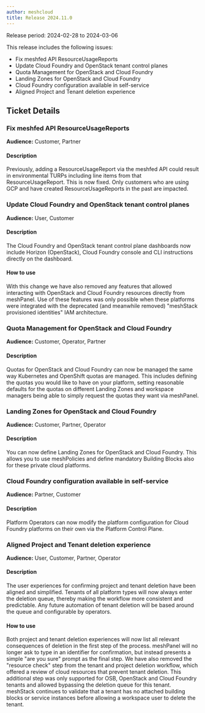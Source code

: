 ```yaml
---
author: meshcloud
title: Release 2024.11.0
---
```


Release period: 2024-02-28 to 2024-03-06

This release includes the following issues:
* Fix meshfed API ResourceUsageReports
* Update Cloud Foundry and OpenStack tenant control planes
* Quota Management for OpenStack and Cloud Foundry
* Landing Zones for OpenStack and Cloud Foundry
* Cloud Foundry configuration available in self-service
* Aligned Project and Tenant deletion experience
<!--truncate-->

## Ticket Details
### Fix meshfed API ResourceUsageReports
**Audience:** Customer, Partner


#### Description
Previously, adding a ResourceUsageReport via the meshfed API could result in
environmental TURPs including line items from that ResourceUsageReport. This
is now fixed. Only customers who are using GCP and have created
ResourceUsageReports in the past are impacted.

### Update Cloud Foundry and OpenStack tenant control planes
**Audience:** User, Customer


#### Description
The Cloud Foundry and OpenStack tenant control plane dashboards now include
Horizon (OpenStack), Cloud Foundry console and CLI instructions directly on the dashboard.

#### How to use
With this change we have also removed any features that allowed interacting
with OpenStack and Cloud Foundry resources directly from meshPanel. Use of these features
was only possible when these platforms were integrated with the deprecated (and meanwhile removed)
"meshStack provisioned identities" IAM architecture.

### Quota Management for OpenStack and Cloud Foundry
**Audience:** Customer, Operator, Partner


#### Description
Quotas for OpenStack and Cloud Foundry can now be managed the same way Kubernetes and OpenShift
quotas are managed. This includes defining the quotas you would like to have on your platform,
setting reasonable defaults for the quotas on different Landing Zones and workspace managers being
able to simply request the quotas they want via meshPanel.

### Landing Zones for OpenStack and Cloud Foundry
**Audience:** Customer, Partner, Operator


#### Description
You can now define Landing Zones for OpenStack and Cloud Foundry. This allows you to use meshPolicies
and define mandatory Building Blocks also for these private cloud platforms.

### Cloud Foundry configuration available in self-service
**Audience:** Partner, Customer


#### Description
Platform Operators can now modify the platform configuration for Cloud Foundry platforms
on their own via the Platform Control Plane.

### Aligned Project and Tenant deletion experience
**Audience:** User, Customer, Partner, Operator


#### Description
The user experiences for confirming project and tenant deletion have been aligned and simplified.
Tenants of all platform types will now always enter the deletion queue, thereby making the workflow more consistent and predictable.
Any future automation of tenant deletion will be based around the queue and configurable by operators.

#### How to use
Both project and tenant deletion experiences will now list all relevant consequences of deletion in the first step of the process.
meshPanel will no longer ask to type in an identifier for confirmation, but instead presents a simple "are you sure" prompt as the final step.
We have also removed the "resource check" step from the tenant and project deletion workflow, which offered a review of cloud resources that prevent tenant deletion.
This additional step was only supported for OSB, OpenStack and Cloud Foundry tenants and allowed bypassing the deletion queue for this tenant.
meshStack continues to validate that a tenant has no attached building blocks or service instances before allowing a workspace user to delete the tenant.

